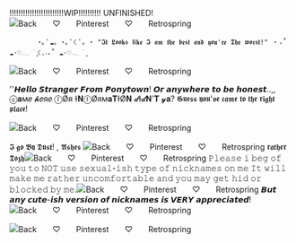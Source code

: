 !!!!!!!!!!!!!!!!!!!!!!!!WIP!!!!!!!!!! UNFINISHED!
          ![Back　　♡　　Pinterest　　♡　　Retrospring](https://github.com/Dustyyxb/HaLoser/assets/153450745/3a565e1e-d891-43cb-a0af-07afb069f60b)



           ⋆｡ ﾟ☁︎｡ ⋆｡ ﾟ☾ ﾟ｡ ⋆ "𝕴𝖙 𝕷𝖔𝖔𝖐𝖘 𝖑𝖎𝖐𝖊 𝕴 𝖆𝖒 𝖙𝖍𝖊 𝖇𝖊𝖘𝖙 𝖆𝖓𝖉 𝖞𝖔𝖚'𝖗𝖊 𝕿𝖍𝖊 𝖜𝖔𝖗𝖘𝖙!" ‧₊˚ ☁️⋅♡𓂃 ࣪ ִֶָ☾.‧₊˚ ☁️⋅♡𓂃 ࣪ ִֶָ   




![Back　　♡　　Pinterest　　♡　　Retrospring](https://github.com/Dustyyxb/HaLoser/assets/153450745/f2a2fbbe-2667-4c6d-bfbb-88351982d2be)
                              


   ''𝙃𝙚𝙡𝙡𝙤 𝙎𝙩𝙧𝙖𝙣𝙜𝙚𝙧 𝙁𝙧𝙤𝙢 𝙋𝙤𝙣𝙮𝙩𝙤𝙬𝙣! 𝙊𝙧 𝙖𝙣𝙮𝙬𝙝𝙚𝙧𝙚 𝙩𝙤 𝙗𝙚 𝙝𝙤𝙣𝙚𝙨𝙩..,, 
              ⓒ𝐚м𝑒 𝓱𝑒я𝑒 ⓕØя  Ɨ𝐍ⓕØям𝐚𝐓ƗØ𝐍 𝓭Ɨ𝓭𝐍'𝐓 𝔂𝐚?
             𝕲𝖚𝖊𝖘𝖘 𝖞𝖔𝖚'𝖛𝖊 𝖈𝖆𝖒𝖊 𝖙𝖔 𝖙𝖍𝖊 𝖗𝖎𝖌𝖍𝖙 𝖕𝖑𝖆𝖈𝖊!


  ![Back　　♡　　Pinterest　　♡　　Retrospring](https://github.com/Dustyyxb/HaLoser/assets/153450745/1ce727b3-de31-4fec-bd55-eb99e176c6a8)


  

𝕴 𝖌𝖔 𝕭𝖞 𝕯𝖚𝖘𝖙! , 𝕬𝖘𝖍𝖊𝖘 ![Back　　♡　　Pinterest　　♡　　Retrospring](https://github.com/Dustyyxb/HaLoser/assets/153450745/60a76354-976a-4742-822b-f1ab3e0d2678)
 𝖗𝖆𝖙𝖍𝖊𝖗 𝕿𝖔𝖟𝖍![Back　　♡　　Pinterest　　♡　　Retrospring](https://github.com/Dustyyxb/HaLoser/assets/153450745/86581dc2-b646-4af5-af0e-ca43ced74dc1)
𝙿𝚕𝚎𝚊𝚜𝚎 𝚒 𝚋𝚎𝚐 𝚘𝚏 𝚢𝚘𝚞 𝚝𝚘 𝙽𝙾𝚃 𝚞𝚜𝚎 𝚜𝚎𝚡𝚞𝚊𝚕-𝚒𝚜𝚑 𝚝𝚢𝚙𝚎 𝚘𝚏 𝚗𝚒𝚌𝚔𝚗𝚊𝚖𝚎𝚜 𝚘𝚗 𝚖𝚎 𝙸𝚝 𝚠𝚒𝚕𝚕 𝚖𝚊𝚔𝚎 𝚖𝚎 𝚛𝚊𝚝𝚑𝚎𝚛 𝚞𝚗𝚌𝚘𝚖𝚏𝚘𝚛𝚝𝚊𝚋𝚕𝚎 𝚊𝚗𝚍 𝚢𝚘𝚞 𝚖𝚊𝚢 𝚐𝚎𝚝 𝚑𝚒𝚍 𝚘𝚛 𝚋𝚕𝚘𝚌𝚔𝚎𝚍 𝚋𝚢 𝚖𝚎.![Back　　♡　　Pinterest　　♡　　Retrospring](https://github.com/Dustyyxb/HaLoser/assets/153450745/b7cf5af9-4377-4d53-bf26-8d38d2570a2b)
𝘽𝙪𝙩 𝙖𝙣𝙮 𝙘𝙪𝙩𝙚-𝙞𝙨𝙝 𝙫𝙚𝙧𝙨𝙞𝙤𝙣 𝙤𝙛 𝙣𝙞𝙘𝙠𝙣𝙖𝙢𝙚𝙨 𝙞𝙨 𝙑𝙀𝙍𝙔 𝙖𝙥𝙥𝙧𝙚𝙘𝙞𝙖𝙩𝙚𝙙!![Back　　♡　　Pinterest　　♡　　Retrospring](https://github.com/Dustyyxb/HaLoser/assets/153450745/be0f47fb-ecc4-4339-b986-8de7033329d6)



![Back　　♡　　Pinterest　　♡　　Retrospring](https://github.com/Dustyyxb/HaLoser/assets/153450745/3acc7107-7961-4b48-9dc1-74043e69546d)









        

